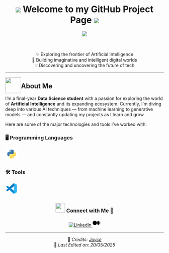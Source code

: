 <h1 align="center">
  <img src="https://media.giphy.com/media/hvRJCLFzcasrR4ia7z/giphy.gif" width="35" />
  Welcome to my GitHub Project Page
  <img src="https://media.giphy.com/media/hvRJCLFzcasrR4ia7z/giphy.gif" width="35" />
</h1>

<p align="center">
  <img src="https://readme-typing-svg.herokuapp.com?font=Dancing+Script&size=40&pause=1000&color=DA70D6&center=true&vCenter=true&width=550&lines=✨+Fantasy+of+AI+with+Code+✨" />
</p>

<br>

<p align="center">
  ✨ Exploring the frontier of Artificial Intelligence  
  <br>🚀 Building imaginative and intelligent digital worlds  
  <br>💡 Discovering and uncovering the future of tech  
</p>

---

<!-- About Me Section -->
<img align="left" src="https://user-images.githubusercontent.com/63050133/156777293-72a6e681-2582-4a9d-ad92-09d1181d47c7.gif" width="50px" height="50px" />
<h2>About Me</h2>

<p>
I’m a final-year <strong>Data Science student</strong> with a passion for exploring the world of <strong>Artificial Intelligence</strong> and its expanding ecosystem.  
Currently, I’m diving deep into various AI techniques — from machine learning to generative models — and constantly updating my projects as I learn and grow.  
</p>

<p>Here are some of the major technologies and tools I’ve worked with:</p>

<!-- Programming Languages -->
<h3>🖥️ Programming Languages</h3>
<p>
  <img title="Python" alt="Python" width="40px" src="https://raw.githubusercontent.com/github/explore/master/topics/python/python.png" />
  <!-- Add more if needed -->
</p>

<!-- Tools -->
<h3>🛠️ Tools</h3>
<p>
  <img title="VS Code" alt="VS Code" width="40px" src="Github_Image/icons8-visual-studio-code-2019-48.png" />
  <!-- Add more if needed -->
</p>


<!-- Connect With Me Section -->
<h3 align="center">
  <img src="https://media.giphy.com/media/iY8CRBdQXODJSCERIr/giphy.gif" width="30" height="30" />
  Connect with Me 🤝
</h3>

<p align="center">
  <a href="https://www.linkedin.com/in/joyceyeo-ds/" target="_blank">
    <img src="https://img.icons8.com/doodle/40/000000/linkedin--v2.png" alt="LinkedIn" />
  </a>

  <a href="https://medium.com/@joyceyeods22" target="_blank">
    <img src="Github_Image/medium.png" width="24px" alt="Medium icon" />
  </a>
</p>

---

<p align="center">
  📝 <i>Credits: <a href="https://github.com/joyceDS22">Joyce</a></i>  
  <br>
  📅 <i>Last Edited on: 20/05/2025</i>
</p>
